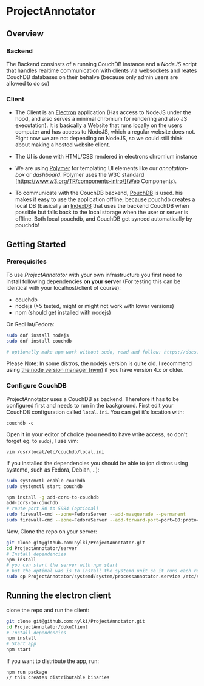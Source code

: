 # ProjectAnnotator
## Overview
### Backend
The Backend consinsts of a running CouchDB instance and a *NodeJS* script that handles realtime communication with clients via websockets and reates CouchDB databases on their behalve (because only admin users are allowed to do so)

### Client

- The Client is an [Electron](http://electron.atom.io/) application (Has access to NodeJS under the hood, and also serves a minimal chromium for rendering and also JS executation). It is basically a Website that runs locally on the users computer and has access to NodeJS, which a regular website does not. Right now we are not depending on NodeJS, so we could still think about making a hosted website client.

- The UI is done with HTML/CSS rendered in electrons chromium instance

- We are using [Polymer](http://polymer-project.org/) for templating UI elements like our *annotation-box* or *dashboard*. Polymer uses the W3C standard [https://www.w3.org/TR/components-intro/](Web Components).

- To communicate with the CouchDB backend, [PouchDB](http://pouchdb.com/) is used. his makes it easy to use the application offline, because pouchdb creates a local DB (basically an [IndexDB](https://developer.mozilla.org/en-US/docs/Web/API/IndexedDB_API) that uses the backend CouchDB when possible but falls back to the local storage when the user or server is offline. Both local pouchdb, and CouchDB get synced automatically by pouchdb!


## Getting Started
### Prerequisites
To use *ProjectAnnotator* with your own infrastructure you first need to install following dependencies **on your server** (For testing this can be identical with your localhost/client of course):
- couchdb
- nodejs (>5 tested, might or might not work with lower versions)
- npm (should get installed with nodejs)

On RedHat/Fedora:
```.sh
sudo dnf install nodejs
sudo dnf install couchdb

# optionally make npm work without sudo, read and follow: https://docs.npmjs.com/getting-started/fixing-npm-permissions#option-2-change-npms-default-directory-to-another-directory
```
Please Note: In some distros, the nodejs version is quite old. I recommend using [the node version manager (nvm)](https://github.com/creationix/nvm) if you have version 4.x or older.


### Configure CouchDB
ProjectAnnotator uses a CouchDB as backend. Therefore it has to be configured first and needs to run in the background.
First edit your CouchDB configuration called `local.ini`. You can get it's location with:

`couchdb -c`

Open it in your editor of choice (you need to have write access, so don't forget eg. to `sudo`), I use vim:

`vim /usr/local/etc/couchdb/local.ini`


If you installed the dependencies you should be able to (on distros using systemd, such as Fedora, Debian, ..):

```.sh
sudo systemctl enable couchdb
sudo systemctl start couchdb

npm install -g add-cors-to-couchdb
add-cors-to-couchdb
# route port 80 to 5984 (optional)
sudo firewall-cmd --zone=FedoraServer --add-masquerade --permanent
sudo firewall-cmd --zone=FedoraServer --add-forward-port=port=80:proto=tcp:toport=5984 --permanent
```

Now, Clone the repo on your server:
```.sh
git clone git@github.com:nylki/ProjectAnnotator.git
cd ProjectAnnotator/server
# Install dependencies
npm install
# you can start the server with npm start
# but the optimal was is to install the systemd unit so it runs each reboot and restarts when crashed
sudo cp ProjectAnnotator/systemd/system/processannotator.service /etc/systemd/system/processannotator.service
```

## Running the electron client
clone the repo and run the client:
```.sh
git clone git@github.com:nylki/ProjectAnnotator.git
cd ProjectAnnotator/dokuClient
# Install dependencies
npm install
# Start app
npm start
```

If you want to distribute the app, run:
```
npm run package
// this creates distributable binaries
```
